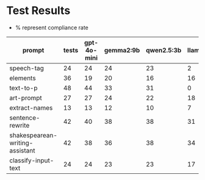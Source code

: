 # Test Results

- % represent compliance rate

|prompt|tests|gpt-4o-mini|gemma2:9b|qwen2.5:3b|llama3.2:1b|
|-|-|-|-|-|-|
|speech\-tag|24|24|24|23|2|
|elements|36|19|20|16|16|
|text\-to\-p|48|44|33|31|0|
|art\-prompt|27|27|24|22|18|
|extract\-names|13|13|12|10|7|
|sentence\-rewrite|42|40|38|38|31|
|shakespearean\-writing\-assistant|42|38|36|38|34|
|classify\-input\-text|24|24|23|23|17|
